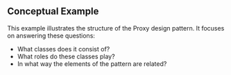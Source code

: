 ## Conceptual Example

This example illustrates the structure of the Proxy design pattern. It focuses on answering these questions:

- What classes does it consist of?
- What roles do these classes play?
- In what way the elements of the pattern are related?
